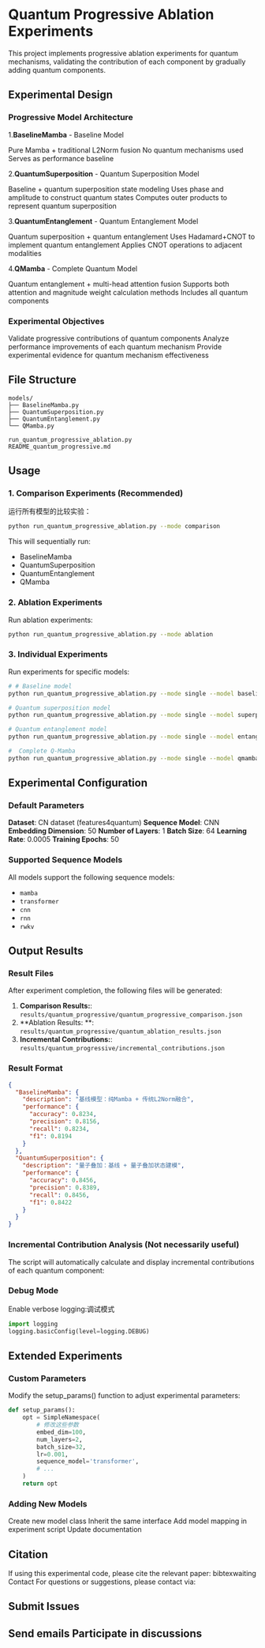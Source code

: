 # Quantum Progressive Ablation Experiments


This project implements progressive ablation experiments for quantum mechanisms, validating the contribution of each component by gradually adding quantum components.

## Experimental Design

### Progressive Model Architecture
1.**BaselineMamba** - Baseline Model

Pure Mamba + traditional L2Norm fusion
No quantum mechanisms used
Serves as performance baseline


2.**QuantumSuperposition** - Quantum Superposition Model

Baseline + quantum superposition state modeling
Uses phase and amplitude to construct quantum states
Computes outer products to represent quantum superposition


3.**QuantumEntanglement** - Quantum Entanglement Model

Quantum superposition + quantum entanglement
Uses Hadamard+CNOT to implement quantum entanglement
Applies CNOT operations to adjacent modalities


4.**QMamba** - Complete Quantum Model

Quantum entanglement + multi-head attention fusion
Supports both attention and magnitude weight calculation methods
Includes all quantum components

### Experimental Objectives

Validate progressive contributions of quantum components
Analyze performance improvements of each quantum mechanism
Provide experimental evidence for quantum mechanism effectiveness

## File Structure

```
models/
├── BaselineMamba.py              
├── QuantumSuperposition.py      
├── QuantumEntanglement.py        
└── QMamba.py                     

run_quantum_progressive_ablation.py  
README_quantum_progressive.md        
```

## Usage


### 1. Comparison Experiments (Recommended)

运行所有模型的比较实验：

```bash
python run_quantum_progressive_ablation.py --mode comparison
```

This will sequentially run:
- BaselineMamba
- QuantumSuperposition  
- QuantumEntanglement
- QMamba

### 2. Ablation Experiments
Run ablation experiments:

```bash
python run_quantum_progressive_ablation.py --mode ablation
```

### 3. Individual Experiments

Run experiments for specific models:

```bash
# # Baseline model
python run_quantum_progressive_ablation.py --mode single --model baseline

# Quantum superposition model
python run_quantum_progressive_ablation.py --mode single --model superposition

# Quantum entanglement model
python run_quantum_progressive_ablation.py --mode single --model entanglement

#  Complete Q-Mamba
python run_quantum_progressive_ablation.py --mode single --model qmamba
```

## Experimental Configuration

### Default Parameters

**Dataset**: CN dataset (features4quantum)
**Sequence Model**: CNN
**Embedding Dimension**: 50
**Number of Layers**: 1
**Batch Size**: 64
**Learning Rate**: 0.0005
**Training Epochs**: 50
### Supported Sequence Models

All models support the following sequence models:

- `mamba` 
- `transformer` 
- `cnn` 
- `rnn`
- `rwkv` 

## Output Results

### Result Files

After experiment completion, the following files will be generated:

1. **Comparison Results:**: `results/quantum_progressive/quantum_progressive_comparison.json`
2. **Ablation Results: **: `results/quantum_progressive/quantum_ablation_results.json`
3. **Incremental Contributions:**: `results/quantum_progressive/incremental_contributions.json`

### Result Format

```json
{
  "BaselineMamba": {
    "description": "基线模型：纯Mamba + 传统L2Norm融合",
    "performance": {
      "accuracy": 0.8234,
      "precision": 0.8156,
      "recall": 0.8234,
      "f1": 0.8194
    }
  },
  "QuantumSuperposition": {
    "description": "量子叠加：基线 + 量子叠加状态建模",
    "performance": {
      "accuracy": 0.8456,
      "precision": 0.8389,
      "recall": 0.8456,
      "f1": 0.8422
    }
  }
}
```

### Incremental Contribution Analysis (Not necessarily useful)

The script will automatically calculate and display incremental contributions of each quantum component:

### Debug Mode
Enable verbose logging:调试模式
```python
import logging
logging.basicConfig(level=logging.DEBUG)
```

## Extended Experiments

### Custom Parameters


Modify the setup_params() function to adjust experimental parameters:


```python
def setup_params():
    opt = SimpleNamespace(
        # 修改这些参数
        embed_dim=100,       
        num_layers=2,         
        batch_size=32,        
        lr=0.001,           
        sequence_model='transformer', 
        # ... 
    )
    return opt
```

### Adding New Models

Create new model class
Inherit the same interface
Add model mapping in experiment script
Update documentation

## Citation
If using this experimental code, please cite the relevant paper:
bibtexwaiting
Contact
For questions or suggestions, please contact via:

## Submit Issues
Send emails
Participate in discussions
---
 
